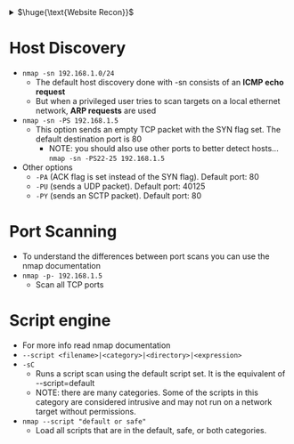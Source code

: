 <details>
<summary>$\huge{\text{Website Recon}}$</summary>

- **host** : dns lookup - to get pub ip of website and email servers
  - ```
    root@debian:~# host ine.com
    ine.com has address 76.76.21.21
    ine.com mail is handled by 10 alt4.aspmx.l.google.com.
    ine.com mail is handled by 5 alt1.aspmx.l.google.com.
    ine.com mail is handled by 5 alt2.aspmx.l.google.com.
    ine.com mail is handled by 1 aspmx.l.google.com.
    ine.com mail is handled by 10 alt3.aspmx.l.google.com.
    ```
- Web App **Technology** Fingerprinting
  - wappalyzer (extension)
  - builtwith (extension)
  - `whatweb linux.com`
- Look for **hidden directory/files**:
  - `http://website.com/robots.txt`
  - `http://website.com/sitemap.xml`
- **whois** : is a protocol used for querying databases that store an Internet resource's registered users or assignees
  - website
  - `whois linux.com`
- **sitereport.netcraft.com** : it gives a lot of information
- **WAF** Detection
  - `wafw00f http://example.com -a`

<br>
</details>

# Host Discovery
- `nmap -sn 192.168.1.0/24`
  - The default host discovery done with -sn consists of an **ICMP echo request**
  - But when a privileged user tries to scan targets on a local ethernet network, **ARP requests** are used
- `nmap -sn -PS 192.168.1.5`
  - This option sends an empty TCP packet with the SYN flag set. The default destination port is 80
    - NOTE: you should also use other ports to better detect hosts... `nmap -sn -PS22-25 192.168.1.5`
- Other options
  - `-PA` (ACK flag is set instead of the SYN flag). Default port: 80
  - `-PU` (sends a UDP packet). Default port: 40125
  - `-PY` (sends an SCTP packet). Default port: 80

# Port Scanning
- To understand the differences between port scans you can use the nmap documentation
- `nmap -p- 192.168.1.5`
  - Scan all TCP ports

# Script engine
- For more info read nmap documentation
- `--script <filename>|<category>|<directory>|<expression>`
- `-sC`
  - Runs a script scan using the default script set. It is the equivalent of --script=default
  - NOTE: there are many categories. Some of the scripts in this category are considered intrusive and may not run on a network target without permissions. 
- `nmap --script "default or safe"`
  - Load all scripts that are in the default, safe, or both categories.
